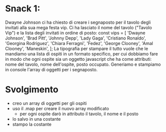 # Snack 1:

Dwayne Johnson ci ha chiesto di creare i segnaposto per il tavolo degli invitati alla sua mega festa vip.
Ci ha lasciato il nome del tavolo ("Tavolo Vip") e la lista degli invitati in ordine di posto:
const vips = [
  'Dwayne Johnson',
  'Brad Pitt',
  'Johnny Depp',
  'Lady Gaga',
  'Cristiano Ronaldo',
  'Georgina Rodriguez',
  'Chiara Ferragni',
  'Fedez',
  'George Clooney',
  'Amal Clooney',
  'Maneskin',
];
La tipografia per stampare il tutto vuole che le mandiamo una lista di ospiti in un formato specifico, per cui dobbiamo fare in modo che ogni ospite sia un oggetto javascript che ha come attributi:
nome del tavolo,
nome dell'ospite,
posto occupato.
Generiamo e stampiamo in console l'array di oggetti per i segnaposto.

# Svolgimento 

- creo un array di oggetti per gli ospiti
- uso il .map per creare il nuovo array modificato
    - per ogni ospite darò in attributo il tavolo, il nome e il posto 
- lo salvo in una costante
- stampo la costante